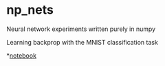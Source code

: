 # np_nets
Neural network experiments written purely in numpy

Learning backprop with the MNIST classification task

*[notebook](https://nbviewer.jupyter.org/github/greydanus/np_nets/blob/master/mnist_nn.ipynb)
